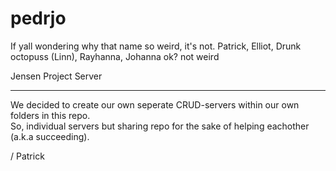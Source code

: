 
# pedrjo
If yall wondering why that name so weird, it's not.
Patrick, Elliot, Drunk octopuss (Linn), Rayhanna, Johanna
ok? not weird

Jensen Project Server

---

We decided to create our own seperate CRUD-servers within our own folders in this repo.   
So, individual servers but sharing repo for the sake of helping eachother (a.k.a succeeding).

/ Patrick